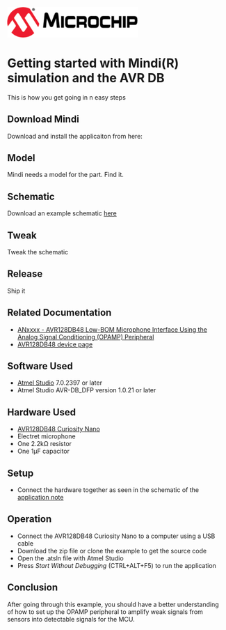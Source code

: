 <!-- Please do not change this html logo with link -->
<a href="https://www.microchip.com" rel="nofollow"><img src="images/microchip.png" alt="MCHP" width="300"/></a>

# Getting started with Mindi(R) simulation and the AVR DB
This is how you get going in n easy steps
## Download Mindi
Download and install the applicaiton from here:

## Model
Mindi needs a model for the part. Find it.

## Schematic 
Download an example schematic 
<a id="raw-url" href="assets/Voltage_Follower.wxsch">here</a>

## Tweak
Tweak the schematic

## Release
Ship it

## Related Documentation

* [ANxxxx - AVR128DB48 Low-BOM Microphone Interface Using the Analog Signal Conditioning (OPAMP) Peripheral](https://microchip.com/DSxxxxxxxxxx) <!--fill in DS number once it has been assigned-->
* [AVR128DB48 device page](https://www.microchip.com/wwwproducts/en/AVR128DB48)

## Software Used

* [Atmel Studio](https://www.microchip.com/mplab/avr-support/atmel-studio-7) 7.0.2397 or later
* Atmel Studio AVR-DB_DFP version 1.0.21 or later <!-- Not public DFP-->
## Hardware Used

* [AVR128DB48 Curiosity Nano](https://www.microchip.com/wwwproducts/en/AVR128DB48) <!-- Not the correct link, fix when curiosity nano page exists-->
* Electret microphone
* One 2.2kΩ resistor
* One 1µF capacitor

## Setup

* Connect the hardware together as seen in the schematic of the [application note](https://microchip.com/DSxxxxxxxxxx) <!--fill in DS number once it has been assigned-->

## Operation
* Connect the AVR128DB48 Curiosity Nano to a computer using a USB cable
* Download the zip file or clone the example to get the source code
* Open the .atsln file with Atmel Studio
* Press *Start Without Debugging* (CTRL+ALT+F5) to run the application

## Conclusion
After going through this example, you should have a better understanding of how to set up the OPAMP peripheral to amplify weak signals from sensors into detectable signals for the MCU.  

